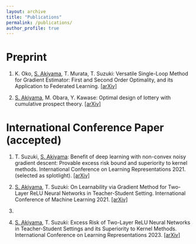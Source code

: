 ```yaml
---
layout: archive
title: "Publications"
permalink: /publications/
author_profile: true
---
```


**Preprint**
======
1. K. Oko, <ins>S. Akiyama</ins>, T. Murata, T. Suzuki: Versatile Single-Loop Method for Gradient Estimator: First and Second Order Optimality, and its Application to Federated Learning. [[arXiv]](https://arxiv.org/abs/2209.00361)

2. <ins>S. Akiyama</ins>, M. Obara, Y. Kawase: Optimal design of lottery with cumulative prospect theory. [[arXiv]](https://arxiv.org/abs/2209.00822)

International Conference Paper (accepted)
======
1. T. Suzuki, <ins>S. Akiyama</ins>: Benefit of deep learning with non-convex noisy gradient descent: Provable excess risk bound and superiority to kernel methods. International Conference on Learning Representations 2021. (selected as splotlight). [[arXiv]](https://arxiv.org/abs/2012.03224)

2. <ins>S. Akiyama</ins>, T. Suzuki: On Learnability via Gradient Method for Two-Layer ReLU Neural Networks in Teacher-Student Setting. International Conference of Machine Learning 2021. [[arXiv]](https://arxiv.org/abs/2106.06251)

3.

4. <ins>S. Akiyama</ins>, T. Suzuki: Excess Risk of Two-Layer ReLU Neural Networks in Teacher-Student Settings and its Superiority to Kernel Methods. International Conference on Learning Representations 2023. [[arXiv]](https://arxiv.org/abs/2205.14818)
